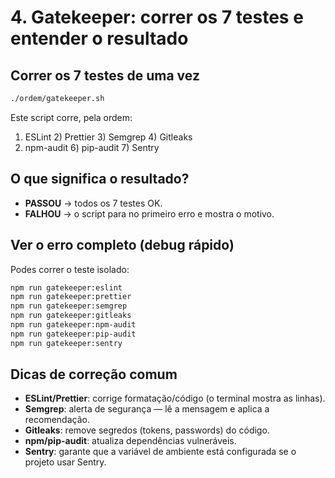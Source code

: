 # 4. Gatekeeper: correr os 7 testes e entender o resultado

## Correr os 7 testes de uma vez
```bash
./ordem/gatekeeper.sh
```

Este script corre, pela ordem:
1. ESLint  2) Prettier  3) Semgrep  4) Gitleaks
5. npm-audit  6) pip-audit  7) Sentry

## O que significa o resultado?
- **PASSOU** → todos os 7 testes OK.
- **FALHOU** → o script para no primeiro erro e mostra o motivo.

## Ver o erro completo (debug rápido)
Podes correr o teste isolado:
```bash
npm run gatekeeper:eslint
npm run gatekeeper:prettier
npm run gatekeeper:semgrep
npm run gatekeeper:gitleaks
npm run gatekeeper:npm-audit
npm run gatekeeper:pip-audit
npm run gatekeeper:sentry
```

## Dicas de correção comum
- **ESLint/Prettier**: corrige formatação/código (o terminal mostra as linhas).
- **Semgrep**: alerta de segurança — lê a mensagem e aplica a recomendação.
- **Gitleaks**: remove segredos (tokens, passwords) do código.
- **npm/pip-audit**: atualiza dependências vulneráveis.
- **Sentry**: garante que a variável de ambiente está configurada se o projeto usar Sentry.
